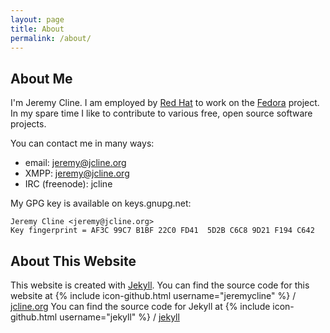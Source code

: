 ```yaml
---
layout: page
title: About
permalink: /about/
---
```


About Me
--------

I'm Jeremy Cline. I am employed by [Red Hat](https://www.redhat.com/) to work
on the [Fedora](https://getfedora.org/) project. In my spare time I like to
contribute to various free, open source software projects.

You can contact me in many ways:

* email: jeremy@jcline.org
* XMPP: jeremy@jcline.org
* IRC (freenode): jcline

My GPG key is available on keys.gnupg.net:

```
Jeremy Cline <jeremy@jcline.org>
Key fingerprint = AF3C 99C7 B1BF 22C0 FD41  5D2B C6C8 9D21 F194 C642
```


About This Website
------------------

This website is created with [Jekyll](https://jekyllrb.com).
You can find the source code for this website at
{% include icon-github.html username="jeremycline" %} /
[jcline.org](https://github.com/jeremycline/jcline.org)
You can find the source code for Jekyll at
{% include icon-github.html username="jekyll" %} /
[jekyll](https://github.com/jekyll/jekyll)
